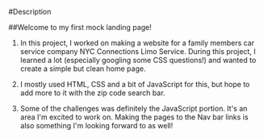 #Description

##Welcome to my first mock landing page!

1. In this project, I worked on making a website for a family members car service company NYC Connections Limo Service.
During this project, I learned a lot (especially googling some CSS questions!) and wanted to create a simple but clean home page.

2. I mostly used HTML, CSS and a bit of JavaScript for this, but hope to add more to it with the zip code search bar.

3. Some of the challenges was definitely the JavaScript portion. It's an area I'm excited to work on. Making the pages to the Nav bar links is also something I'm looking forward to as well!


